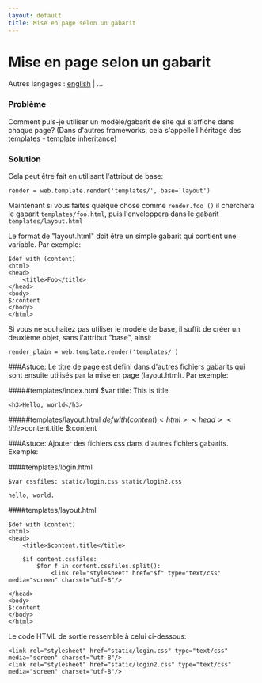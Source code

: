 ```yaml
---
layout: default
title: Mise en page selon un gabarit
---
```


# Mise en page selon un gabarit

Autres langages : [english](/../layout_template) | ...



### Problème


Comment puis-je utiliser un modèle/gabarit de site qui s'affiche dans chaque page? (Dans d'autres frameworks, cela s'appelle l'héritage des templates - template inheritance)

### Solution


Cela peut être fait en utilisant l'attribut de base:

    render = web.template.render('templates/', base='layout')
    

Maintenant si vous faites quelque chose comme `render.foo ()` il cherchera le gabarit `templates/foo.html`, puis l'enveloppera dans le gabarit `templates/layout.html`



Le format de "layout.html" doit être un simple gabarit qui contient une variable. Par exemple:

    $def with (content)
    <html>
    <head>
        <title>Foo</title>
    </head>
    <body>
    $:content
    </body>
    </html>


Si vous ne souhaitez pas utiliser le modèle de base, il suffit de créer un deuxième objet, sans l'attribut "base", ainsi:

    render_plain = web.template.render('templates/')
    
###Astuce: Le titre de page est défini dans d'autres fichiers gabarits qui sont ensuite utilisés par la mise en page (layout.html). Par exemple:

#####templates/index.html
    $var title: This is title.

    <h3>Hello, world</h3>

#####templates/layout.html
    $def with (content)
    <html>
    <head>
        <title>$content.title</title>
    </head>
    <body>
    $:content
    </body>
    </html>


###Astuce: Ajouter des fichiers css dans d'autres fichiers gabarits. Exemple:

####templates/login.html

    $var cssfiles: static/login.css static/login2.css

    hello, world.

####templates/layout.html

    $def with (content)
    <html>
    <head>
        <title>$content.title</title>

        $if content.cssfiles:
            $for f in content.cssfiles.split():
                <link rel="stylesheet" href="$f" type="text/css" media="screen" charset="utf-8"/>

    </head>
    <body>
    $:content
    </body>
    </html>

Le code HTML de sortie ressemble à celui ci-dessous:

    <link rel="stylesheet" href="static/login.css" type="text/css" media="screen" charset="utf-8"/>
    <link rel="stylesheet" href="static/login2.css" type="text/css" media="screen" charset="utf-8"/>